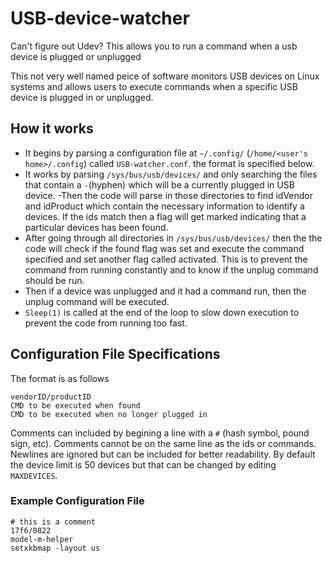 # USB-device-watcher
Can't figure out Udev? This allows you to run a command when a usb device is plugged or unplugged

This not very well named peice of software monitors USB devices on Linux systems and allows users to execute commands when a specific USB device is plugged in or unplugged.
## How it works
- It begins by parsing a configuration file at `~/.config/` (`/home/<user's home>/.config`) called `USB-watcher.conf`. the format is specified below.
- It works by parsing `/sys/bus/usb/devices/` and only searching the files that contain a `-`(hyphen) which will be a currently plugged in USB device.
-Then the code will parse in those directories to find idVendor and idProduct which contain the necessary information to identify a devices. If the ids match then a flag will get marked indicating that a particular devices has been found.
- After going through all directories in `/sys/bus/usb/devices/` then the the code will check if the found flag was set and execute the command specified and set another flag called activated. This is to prevent the command from running constantly and to know if the unplug command should be run.
- Then if a device was unplugged and it had a command run, then the unplug command will be executed.
- `Sleep(1)` is called at the end of the loop to slow down execution to prevent the code from running too fast.

## Configuration File Specifications
The format is as follows 
```
vendorID/productID
CMD to be executed when found
CMD to be executed when no longer plugged in
```
Comments can included by begining a line with a `#` (hash symbol, pound sign, etc). Comments cannot be on the same line as the ids or commands.
Newlines are ignored but can be included for better readability. By default the device limit is 50 devices but that can be changed by editing `MAXDEVICES`.

### Example Configuration File
```
# this is a comment
17f6/0822
model-m-helper
setxkbmap -layout us
```
